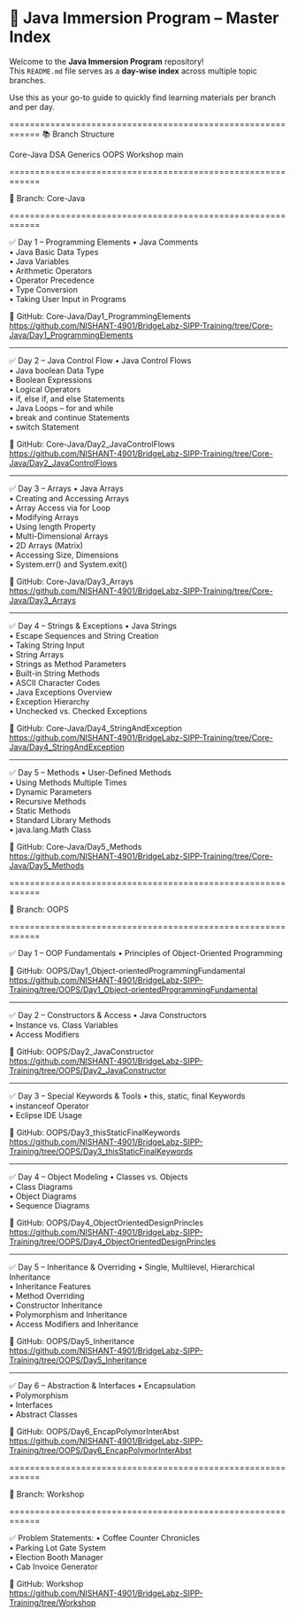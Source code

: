 # 🚀 Java Immersion Program – Master Index

Welcome to the **Java Immersion Program** repository!  
This `README.md` file serves as a **day-wise index** across multiple topic branches.

Use this as your go-to guide to quickly find learning materials per branch and per day.


============================================================
📚 Branch Structure

  Core-Java
  DSA
  Generics
  OOPS
  Workshop
  main

============================================================

🔰 Branch: Core-Java

============================================================

✅ Day 1 – Programming Elements
• Java Comments  
• Java Basic Data Types  
• Java Variables  
• Arithmetic Operators  
• Operator Precedence  
• Type Conversion  
• Taking User Input in Programs  

🔗 GitHub: Core-Java/Day1_ProgrammingElements  
https://github.com/NISHANT-4901/BridgeLabz-SIPP-Training/tree/Core-Java/Day1_ProgrammingElements

------------------------------------------------------------

✅ Day 2 – Java Control Flow
• Java Control Flows  
• Java boolean Data Type  
• Boolean Expressions  
• Logical Operators  
• if, else if, and else Statements  
• Java Loops – for and while  
• break and continue Statements  
• switch Statement  

🔗 GitHub: Core-Java/Day2_JavaControlFlows  
https://github.com/NISHANT-4901/BridgeLabz-SIPP-Training/tree/Core-Java/Day2_JavaControlFlows

------------------------------------------------------------

✅ Day 3 – Arrays
• Java Arrays  
• Creating and Accessing Arrays  
• Array Access via for Loop  
• Modifying Arrays  
• Using length Property  
• Multi-Dimensional Arrays  
• 2D Arrays (Matrix)  
• Accessing Size, Dimensions  
• System.err() and System.exit()  

🔗 GitHub: Core-Java/Day3_Arrays  
https://github.com/NISHANT-4901/BridgeLabz-SIPP-Training/tree/Core-Java/Day3_Arrays

------------------------------------------------------------

✅ Day 4 – Strings & Exceptions
• Java Strings  
• Escape Sequences and String Creation  
• Taking String Input  
• String Arrays  
• Strings as Method Parameters  
• Built-in String Methods  
• ASCII Character Codes  
• Java Exceptions Overview  
• Exception Hierarchy  
• Unchecked vs. Checked Exceptions  

🔗 GitHub: Core-Java/Day4_StringAndException  
https://github.com/NISHANT-4901/BridgeLabz-SIPP-Training/tree/Core-Java/Day4_StringAndException

------------------------------------------------------------

✅ Day 5 – Methods
• User-Defined Methods  
• Using Methods Multiple Times  
• Dynamic Parameters  
• Recursive Methods  
• Static Methods  
• Standard Library Methods  
• java.lang.Math Class  

🔗 GitHub: Core-Java/Day5_Methods  
https://github.com/NISHANT-4901/BridgeLabz-SIPP-Training/tree/Core-Java/Day5_Methods

============================================================

🔰 Branch: OOPS

============================================================

✅ Day 1 – OOP Fundamentals
• Principles of Object-Oriented Programming  

🔗 GitHub: OOPS/Day1_Object-orientedProgrammingFundamental  
https://github.com/NISHANT-4901/BridgeLabz-SIPP-Training/tree/OOPS/Day1_Object-orientedProgrammingFundamental

------------------------------------------------------------

✅ Day 2 – Constructors & Access
• Java Constructors  
• Instance vs. Class Variables  
• Access Modifiers  

🔗 GitHub: OOPS/Day2_JavaConstructor  
https://github.com/NISHANT-4901/BridgeLabz-SIPP-Training/tree/OOPS/Day2_JavaConstructor

------------------------------------------------------------

✅ Day 3 – Special Keywords & Tools
• this, static, final Keywords  
• instanceof Operator  
• Eclipse IDE Usage  

🔗 GitHub: OOPS/Day3_thisStaticFinalKeywords  
https://github.com/NISHANT-4901/BridgeLabz-SIPP-Training/tree/OOPS/Day3_thisStaticFinalKeywords

------------------------------------------------------------

✅ Day 4 – Object Modeling
• Classes vs. Objects  
• Class Diagrams  
• Object Diagrams  
• Sequence Diagrams  

🔗 GitHub: OOPS/Day4_ObjectOrientedDesignPrincles  
https://github.com/NISHANT-4901/BridgeLabz-SIPP-Training/tree/OOPS/Day4_ObjectOrientedDesignPrincles

------------------------------------------------------------

✅ Day 5 – Inheritance & Overriding
• Single, Multilevel, Hierarchical Inheritance  
• Inheritance Features  
• Method Overriding  
• Constructor Inheritance  
• Polymorphism and Inheritance  
• Access Modifiers and Inheritance  

🔗 GitHub: OOPS/Day5_Inheritance  
https://github.com/NISHANT-4901/BridgeLabz-SIPP-Training/tree/OOPS/Day5_Inheritance

------------------------------------------------------------

✅ Day 6 – Abstraction & Interfaces
• Encapsulation  
• Polymorphism  
• Interfaces  
• Abstract Classes  

🔗 GitHub: OOPS/Day6_EncapPolymorInterAbst  
https://github.com/NISHANT-4901/BridgeLabz-SIPP-Training/tree/OOPS/Day6_EncapPolymorInterAbst

============================================================

🔰 Branch: Workshop

============================================================

✅ Problem Statements:
• Coffee Counter Chronicles  
• Parking Lot Gate System  
• Election Booth Manager  
• Cab Invoice Generator  

🔗 GitHub: Workshop  
https://github.com/NISHANT-4901/BridgeLabz-SIPP-Training/tree/Workshop
